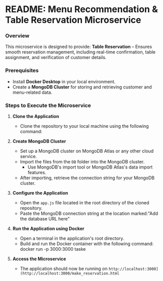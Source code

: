 
# README: Menu Recommendation & Table Reservation Microservice

### Overview
This microservice is designed to provide:
 **Table Reservation** – Ensures smooth reservation management, including real-time confirmation, table assignment, and verification of customer details.

### Prerequisites
- Install **Docker Desktop** in your local environment.
- Create a **MongoDB Cluster** for storing and retrieving customer and menu-related data.

### Steps to Execute the Microservice

1. **Clone the Application**
   - Clone the repository to your local machine using the following command:

2. **Create MongoDB Cluster**
   - Set up a MongoDB cluster on MongoDB Atlas or any other cloud service.
   - Import the files from the `DB` folder into the MongoDB cluster.
     - Use MongoDB's import tool or MongoDB Atlas's data import features.
   - After importing, retrieve the connection string for your MongoDB cluster.

3. **Configure the Application**
   - Open the `app.js` file located in the root directory of the cloned repository.
   - Paste the MongoDB connection string at the location marked:"Add the database URL here"


4. **Run the Application using Docker**
   - Open a terminal in the application's root directory.
   - Build and run the Docker container with the following command: docker run -p 3000:3000 taske
 

5. **Access the Microservice**
   - The application should now be running on `http://localhost:3000](http://localhost:3000/make_reservation.html`


